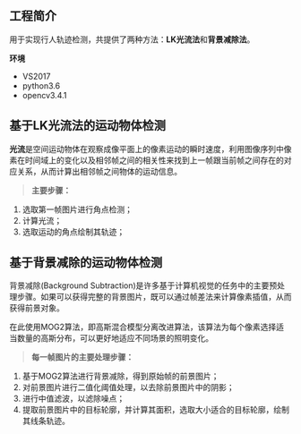 ## 工程简介
用于实现行人轨迹检测，共提供了两种方法：**LK光流法**和**背景减除法**。

**环境**
* VS2017
* python3.6
* opencv3.4.1

## 基于LK光流法的运动物体检测

**光流**是空间运动物体在观察成像平面上的像素运动的瞬时速度，利用图像序列中像素在时间域上的变化以及相邻帧之间的相关性来找到上一帧跟当前帧之间存在的对应关系，从而计算出相邻帧之间物体的运动信息。

>**主要步骤：**
1. 选取第一帧图片进行角点检测；
2. 计算光流；
3. 选取运动的角点绘制其轨迹；

## 基于背景减除的运动物体检测

背景减除(Background Subtraction)是许多基于计算机视觉的任务中的主要预处理步骤。如果可以获得完整的背景图片，既可以通过帧差法来计算像素插值，从而获得前景对象。


在此使用MOG2算法，即高斯混合模型分离改进算法，该算法为每个像素选择适当数量的高斯分布，可以更好地适应不同场景的照明变化。

>**每一帧图片的主要处理步骤：**
1. 基于MOG2算法进行背景减除，得到原始帧的前景图片；
2. 对前景图片进行二值化阈值处理，以去除前景图片中的阴影；
3. 进行中值滤波，以滤除噪点；
4. 提取前景图片中的目标轮廓，并计算其面积，选取大小适合的目标轮廓，绘制其线条轨迹。
